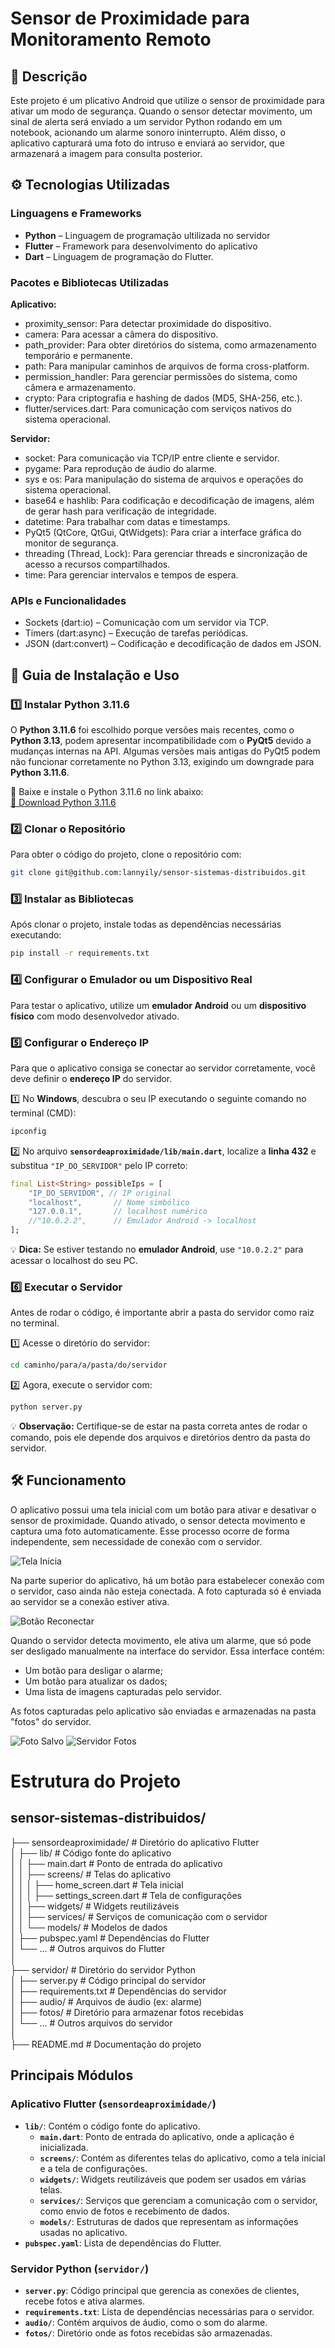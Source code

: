 # Sensor de Proximidade para Monitoramento Remoto

## 📖 Descrição

Este projeto é um plicativo Android que utilize o sensor de proximidade para ativar um modo de segurança. Quando o sensor detectar movimento, um sinal de alerta será enviado a um servidor Python rodando em um notebook, acionando um alarme sonoro ininterrupto. Além disso, o aplicativo capturará uma foto do intruso e enviará ao servidor, que armazenará a imagem para consulta posterior.

## ⚙️ Tecnologias Utilizadas

### Linguagens e Frameworks

- **Python** – Linguagem de programação ultilizada no servidor
- **Flutter** – Framework para desenvolvimento do aplicativo
- **Dart** – Linguagem de programação do Flutter.

### Pacotes e Bibliotecas Utilizadas

**Aplicativo:**

- proximity_sensor: Para detectar proximidade do dispositivo.
- camera: Para acessar a câmera do dispositivo.
- path_provider: Para obter diretórios do sistema, como armazenamento temporário e permanente.
- path: Para manipular caminhos de arquivos de forma cross-platform.
- permission_handler: Para gerenciar permissões do sistema, como câmera e armazenamento.
- crypto: Para criptografia e hashing de dados (MD5, SHA-256, etc.).
- flutter/services.dart: Para comunicação com serviços nativos do sistema operacional.

**Servidor:**

- socket: Para comunicação via TCP/IP entre cliente e servidor.
- pygame: Para reprodução de áudio do alarme.
- sys e os: Para manipulação do sistema de arquivos e operações do sistema operacional.
- base64 e hashlib: Para codificação e decodificação de imagens, além de gerar hash para verificação de integridade.
- datetime: Para trabalhar com datas e timestamps.
- PyQt5 (QtCore, QtGui, QtWidgets): Para criar a interface gráfica do monitor de segurança.
- threading (Thread, Lock): Para gerenciar threads e sincronização de acesso a recursos compartilhados.
- time: Para gerenciar intervalos e tempos de espera.

### APIs e Funcionalidades

- Sockets (dart:io) – Comunicação com um servidor via TCP.
- Timers (dart:async) – Execução de tarefas periódicas.
- JSON (dart:convert) – Codificação e decodificação de dados em JSON.

## 📌 Guia de Instalação e Uso

### 1️⃣ Instalar Python 3.11.6

O **Python 3.11.6** foi escolhido porque versões mais recentes, como o **Python 3.13**, podem apresentar incompatibilidade com o **PyQt5** devido a mudanças internas na API. Algumas versões mais antigas do PyQt5 podem não funcionar corretamente no Python 3.13, exigindo um downgrade para **Python 3.11.6**.

🔹 Baixe e instale o Python 3.11.6 no link abaixo:  
[🔗 Download Python 3.11.6](https://www.python.org/downloads/release/python-3116/)

### 2️⃣ Clonar o Repositório

Para obter o código do projeto, clone o repositório com:

```sh
git clone git@github.com:lannyily/sensor-sistemas-distribuidos.git
```

### 3️⃣ Instalar as Bibliotecas

Após clonar o projeto, instale todas as dependências necessárias executando:

```sh
pip install -r requirements.txt
```

### 4️⃣ Configurar o Emulador ou um Dispositivo Real

Para testar o aplicativo, utilize um **emulador Android** ou um **dispositivo físico** com modo desenvolvedor ativado.

### 5️⃣ Configurar o Endereço IP

Para que o aplicativo consiga se conectar ao servidor corretamente, você deve definir o **endereço IP** do servidor.

1️⃣ No **Windows**, descubra o seu IP executando o seguinte comando no terminal (CMD):

```sh
ipconfig
```

2️⃣ No arquivo **`sensordeaproximidade/lib/main.dart`**, localize a **linha 432** e substitua `"IP_DO_SERVIDOR"` pelo IP correto:

```dart
final List<String> possibleIps = [
    "IP_DO_SERVIDOR", // IP original
    "localhost",       // Nome simbólico
    "127.0.0.1",       // localhost numérico
    //"10.0.2.2",      // Emulador Android -> localhost
];
```

💡 **Dica:** Se estiver testando no **emulador Android**, use `"10.0.2.2"` para acessar o localhost do seu PC.

### 6️⃣ Executar o Servidor

Antes de rodar o código, é importante abrir a pasta do servidor como raiz no terminal.

1️⃣ Acesse o diretório do servidor:

```sh
cd caminho/para/a/pasta/do/servidor
```

2️⃣ Agora, execute o servidor com:

```sh
python server.py
```

💡 **Observação:** Certifique-se de estar na pasta correta antes de rodar o comando, pois ele depende dos arquivos e diretórios dentro da pasta do servidor.

## 🛠️ Funcionamento

O aplicativo possui uma tela inicial com um botão para ativar e desativar o sensor de proximidade. Quando ativado, o sensor detecta movimento e captura uma foto automaticamente. Esse processo ocorre de forma independente, sem necessidade de conexão com o servidor.

![Tela Inicia](tela_inicial.jpg)

Na parte superior do aplicativo, há um botão para estabelecer conexão com o servidor, caso ainda não esteja conectada. A foto capturada só é enviada ao servidor se a conexão estiver ativa.

![Botão Reconectar](botão_reconectar.jpg)

Quando o servidor detecta movimento, ele ativa um alarme, que só pode ser desligado manualmente na interface do servidor. Essa interface contém:

- Um botão para desligar o alarme;
- Um botão para atualizar os dados;
- Uma lista de imagens capturadas pelo servidor.

As fotos capturadas pelo aplicativo são enviadas e armazenadas na pasta "fotos" do servidor.

![Foto Salvo](foto_armazenada_servidor.png)
![Servidor Fotos](servidor_fotos.jpg)

# Estrutura do Projeto

## sensor-sistemas-distribuidos/

├── sensordeaproximidade/ # Diretório do aplicativo Flutter  
│   ├── lib/ # Código fonte do aplicativo  
│   │   ├── main.dart # Ponto de entrada do aplicativo  
│   │   ├── screens/ # Telas do aplicativo  
│   │   │   ├── home_screen.dart # Tela inicial  
│   │   │   ├── settings_screen.dart # Tela de configurações  
│   │   ├── widgets/ # Widgets reutilizáveis  
│   │   ├── services/ # Serviços de comunicação com o servidor  
│   │   └── models/ # Modelos de dados  
│   ├── pubspec.yaml # Dependências do Flutter  
│   └── ... # Outros arquivos do Flutter  
│  
├── servidor/ # Diretório do servidor Python  
│   ├── server.py # Código principal do servidor  
│   ├── requirements.txt # Dependências do servidor  
│   ├── audio/ # Arquivos de áudio (ex: alarme)  
│   ├── fotos/ # Diretório para armazenar fotos recebidas  
│   └── ... # Outros arquivos do servidor  
│  
├── README.md # Documentação do projeto  

## Principais Módulos  

### Aplicativo Flutter (`sensordeaproximidade/`)  
- **`lib/`**: Contém o código fonte do aplicativo.  
  - **`main.dart`**: Ponto de entrada do aplicativo, onde a aplicação é inicializada.  
  - **`screens/`**: Contém as diferentes telas do aplicativo, como a tela inicial e a tela de configurações.  
  - **`widgets/`**: Widgets reutilizáveis que podem ser usados em várias telas.  
  - **`services/`**: Serviços que gerenciam a comunicação com o servidor, como envio de fotos e recebimento de dados.  
  - **`models/`**: Estruturas de dados que representam as informações usadas no aplicativo.  
- **`pubspec.yaml`**: Lista de dependências do Flutter.  

### Servidor Python (`servidor/`)  
- **`server.py`**: Código principal que gerencia as conexões de clientes, recebe fotos e ativa alarmes.  
- **`requirements.txt`**: Lista de dependências necessárias para o servidor.  
- **`audio/`**: Contém arquivos de áudio, como o som do alarme.  
- **`fotos/`**: Diretório onde as fotos recebidas são armazenadas.  
